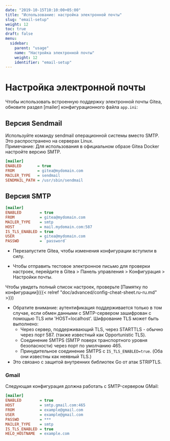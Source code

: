 ```yaml
---
date: "2019-10-15T10:10:00+05:00"
title: "Использование: настройка электронной почты"
slug: "email-setup"
weight: 12
toc: true
draft: false
menu:
  sidebar:
    parent: "usage"
    name: "Настройка электронной почты"
    weight: 12
    identifier: "email-setup"
---
```


# Настройка электронной почты

Чтобы использовать встроенную поддержку электронной почты Gitea, обновите раздел [mailer] конфигурационного файла `app.ini`:

## Версия Sendmail 
Используйте команду sendmail операционной системы вместо SMTP. Это распространено на серверах Linux.  
Примечание: Для использования в официальном образе Gitea Docker настройте версию SMTP.
```ini
[mailer]
ENABLED       = true
FROM          = gitea@mydomain.com
MAILER_TYPE   = sendmail
SENDMAIL_PATH = /usr/sbin/sendmail
```

## Версия SMTP
```ini
[mailer]
ENABLED        = true
FROM           = gitea@mydomain.com
MAILER_TYPE    = smtp
HOST           = mail.mydomain.com:587
IS_TLS_ENABLED = true
USER           = gitea@mydomain.com
PASSWD         = `password`
```

- Перезапустите Gitea, чтобы изменения конфигурации вступили в силу.

- Чтобы отправить тестовое электронное письмо для проверки настроек, перейдите в Gitea > Панель управления > Конфигурация > Настройки почты.

Чтобы увидеть полный список настроек, проверьте [Памятку по конфигурации]({{< relref "doc/advanced/config-cheat-sheet.ru-ru.md" >}})

- Обратите внимание: аутентификация поддерживается только в том случае, если обмен данными с SMTP-сервером зашифрован с помощью TLS или 'HOST=localhost'. Шифрование TLS может быть выполнено:
  - Через сервер, поддерживающий TLS, через STARTTLS - обычно через порт 587. (также известный как Opportunistic TLS).
  - Соединение SMTPS (SMTP поверх транспортного уровня безопасности) через порт по умолчанию 465.
  - Принудительное соединение SMTPS с `IS_TLS_ENABLED=true`. (Оба они известны как неявный TLS.)
- Это связано с защитой внутренних библиотек Go от атак STRIPTLS.

### Gmail

Следующая конфигурация должна работать с SMTP-сервером GMail:

```ini
[mailer]
ENABLED        = true
HOST           = smtp.gmail.com:465
FROM           = example@gmail.com
USER           = example@gmail.com
PASSWD         = ***
MAILER_TYPE    = smtp
IS_TLS_ENABLED = true
HELO_HOSTNAME  = example.com
```
